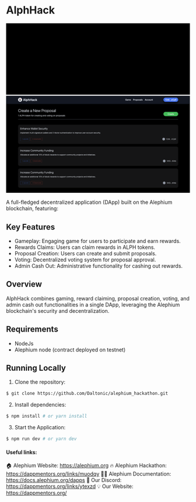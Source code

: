 # AlphHack
![Game Play and Reward](./screenshots/0.gif)
![Proposals](./screenshots/1.png)

A full-fledged decentralized application (DApp) built on the Alephium blockchain, featuring:

## Key Features

- Gameplay: Engaging game for users to participate and earn rewards.
- Rewards Claims: Users can claim rewards in ALPH tokens.
- Proposal Creation: Users can create and submit proposals.
- Voting: Decentralized voting system for proposal approval.
- Admin Cash Out: Administrative functionality for cashing out rewards.

## Overview

AlphHack combines gaming, reward claiming, proposal creation, voting, and admin cash out functionalities in a single DApp, leveraging the Alephium blockchain's security and decentralization.

## Requirements

- NodeJs
- Alephium node (contract deployed on testnet)

## Running Locally

1. Clone the repository:
```sh
$ git clone https://github.com/Daltonic/alephium_hackathon.git
```


2. Install dependencies:

```sh
$ npm install # or yarn install
```

3. Start the Application:

```sh
$ npm run dev # or yarn dev
```

#### Useful links:
🏠 Alephium Website: https://alephium.org
🔥 Alephium Hackathon: https://dappmentors.org/links/muodqy
👨‍💻 Alephium Documentation: https://docs.alephium.org/dapps
🚀 Our Discord: https://dappmentors.org/links/ytexzd
💡 Our Website: https://dappmentors.org/